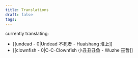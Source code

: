 ```yaml
---
title: Translations
draft: false
tags:
---
```

currently translating:
- [[undead - 0|Undead 不死者 - Huaishang 淮上]]
- [[clownfish - 0|C-C-Clownfish 小丑丑丑鱼 - Wuzhe 巫哲]]